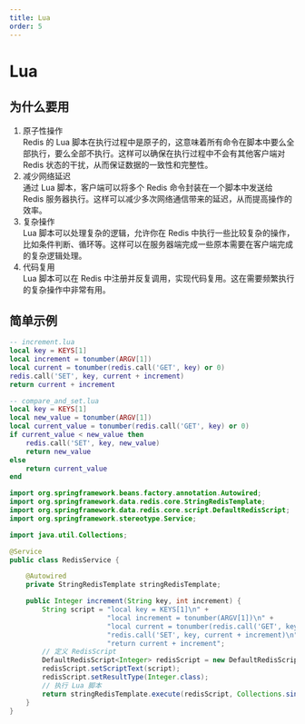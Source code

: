 ```yaml
---
title: Lua
order: 5
---
```


# Lua

## 为什么要用

1.  原子性操作  
Redis 的 Lua 脚本在执行过程中是原子的，这意味着所有命令在脚本中要么全部执行，要么全部不执行。这样可以确保在执行过程中不会有其他客户端对 Redis 状态的干扰，从而保证数据的一致性和完整性。 
2.  减少网络延迟  
通过 Lua 脚本，客户端可以将多个 Redis 命令封装在一个脚本中发送给 Redis 服务器执行。这样可以减少多次网络通信带来的延迟，从而提高操作的效率。 
3.  复杂操作  
Lua 脚本可以处理复杂的逻辑，允许你在 Redis 中执行一些比较复杂的操作，比如条件判断、循环等。这样可以在服务器端完成一些原本需要在客户端完成的复杂逻辑处理。 
4.  代码复用  
Lua 脚本可以在 Redis 中注册并反复调用，实现代码复用。这在需要频繁执行的复杂操作中非常有用。 

## 简单示例

```lua
-- increment.lua
local key = KEYS[1]
local increment = tonumber(ARGV[1])
local current = tonumber(redis.call('GET', key) or 0)
redis.call('SET', key, current + increment)
return current + increment
```

```lua
-- compare_and_set.lua
local key = KEYS[1]
local new_value = tonumber(ARGV[1])
local current_value = tonumber(redis.call('GET', key) or 0)
if current_value < new_value then
    redis.call('SET', key, new_value)
    return new_value
else
    return current_value
end
```

```java
import org.springframework.beans.factory.annotation.Autowired;
import org.springframework.data.redis.core.StringRedisTemplate;
import org.springframework.data.redis.core.script.DefaultRedisScript;
import org.springframework.stereotype.Service;

import java.util.Collections;

@Service
public class RedisService {

    @Autowired
    private StringRedisTemplate stringRedisTemplate;

    public Integer increment(String key, int increment) {
        String script = "local key = KEYS[1]\n" +
                        "local increment = tonumber(ARGV[1])\n" +
                        "local current = tonumber(redis.call('GET', key) or 0)\n" +
                        "redis.call('SET', key, current + increment)\n" +
                        "return current + increment";
        // 定义 RedisScript
        DefaultRedisScript<Integer> redisScript = new DefaultRedisScript<>();
        redisScript.setScriptText(script);
        redisScript.setResultType(Integer.class);
        // 执行 Lua 脚本
        return stringRedisTemplate.execute(redisScript, Collections.singletonList(key), String.valueOf(increment));
    }
}
```
